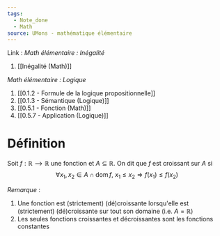 ```yaml
---
tags:
  - Note_done
  - Math
source: UMons - mathématique élémentaire
---
```


Link : 
_Math élémentaire : Inégalité_
1. [[Inégalité (Math)]]

_Math élémentaire : Logique_
1. [[0.1.2 - Formule de la logique propositionnelle]]
2. [[0.1.3 - Sémantique (Logique)]]
3. [[0.5.1 - Fonction (Math)]]
4. [[0.5.7 - Application (Logique)]]

# Définition
Soit $f : ℝ ⟶ ℝ$ une fonction et $A ⊆ ℝ$.
On dit que $f$ est croissant sur $A$ si 
$$∀ x_1, x_2 ∈ A ∩ \operatorname{dom} f,\ x_1 ≤ x_2 ⇒ f(x_1) ≤ f(x_2)$$

_Remarque_ :
1. Une fonction est (strictement) (dé)croissante lorsqu'elle est (strictement) (dé)croissante sur tout son domaine (i.e. $A = ℝ$)
2. Les seules fonctions croissantes et décroissantes sont les fonctions constantes